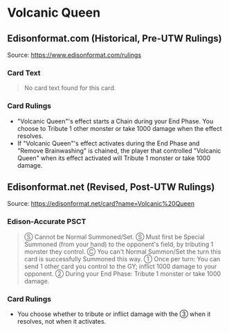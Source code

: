 # Volcanic Queen

## Edisonformat.com (Historical, Pre-UTW Rulings)

Source: https://www.edisonformat.com/rulings

### Card Text

> No card text found for this card.

### Card Rulings

*   "Volcanic Queen"'s effect starts a Chain during your End Phase. You choose to Tribute 1 other monster or take 1000 damage when the effect resolves.
*   If "Volcanic Queen"'s effect activates during the End Phase and "Remove Brainwashing" is chained, the player that controlled "Volcanic Queen" when its effect activated will Tribute 1 monster or take 1000 damage.

## Edisonformat.net (Revised, Post-UTW Rulings)

Source: https://edisonformat.net/card?name=Volcanic%20Queen

### Edison-Accurate PSCT

> Ⓢ Cannot be Normal Summoned/Set.
> Ⓢ Must first be Special Summoned (from your hand) to the opponent's field, by tributing 1 monster they control.
> Ⓒ You can't Normal Summon/Set the turn this card is successfully Summoned this way.
> ① Once per turn: You can send 1 other card you control to the GY; inflict 1000 damage to your opponent.
> ② During your End Phase: Tribute 1 monster or take 1000 damage.

### Card Rulings

*   You choose whether to tribute or inflict damage with the ③ when it resolves, not when it activates.
            
